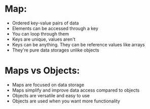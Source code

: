 # Map:

- Ordered key-value pairs of data
- Elements can be accessed through a key
- You can loop through them
- Keys are unique, values aren't
- Keys can be anything. They can be reference values like arrays
- They're pure data storages unlike objects

# Maps vs Objects:

- Maps are focused on data storage
- Maps simplify and improve data access compared to objects
- Objects are versatile and easy to use
- Objects are used when you want more functionality
